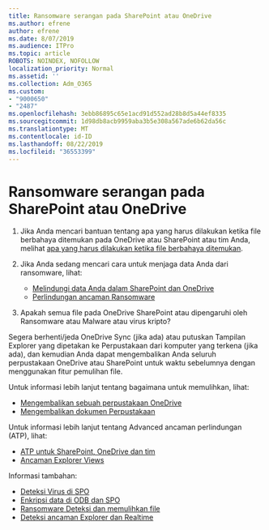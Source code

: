 ```yaml
---
title: Ransomware serangan pada SharePoint atau OneDrive
ms.author: efrene
author: efrene
ms.date: 8/07/2019
ms.audience: ITPro
ms.topic: article
ROBOTS: NOINDEX, NOFOLLOW
localization_priority: Normal
ms.assetid: ''
ms.collection: Adm_O365
ms.custom:
- "9000650"
- "2487"
ms.openlocfilehash: 3ebb86895c65e1acd91d552ad28b8d5a44ef8335
ms.sourcegitcommit: 1d98db8acb9959aba3b5e308a567ade6b62da56c
ms.translationtype: MT
ms.contentlocale: id-ID
ms.lasthandoff: 08/22/2019
ms.locfileid: "36553399"
---
```

# <a name="ransomware-attack-in-sharepoint-or-onedrive"></a>Ransomware serangan pada SharePoint atau OneDrive

1.  Jika Anda mencari bantuan tentang apa yang harus dilakukan ketika file berbahaya ditemukan pada OneDrive atau SharePoint atau tim Anda, melihat [apa yang harus dilakukan ketika file berbahaya ditemukan](https://support.office.com/en-ie/article/what-to-do-when-a-malicious-file-is-found-in-sharepoint-online-onedrive-or-microsoft-teams-01e902ad-a903-4e0f-b093-1e1ac0c37ad2).
2. Jika Anda sedang mencari cara untuk menjaga data Anda dari ransomware, lihat:
    - [Melindungi data Anda dalam SharePoint dan OneDrive](https://docs.microsoft.com/sharepoint/safeguarding-your-data) 
    - [Perlindungan ancaman Ransomware](https://docs.microsoft.com/windows/security/threat-protection/intelligence/ransomware-malware)    

3.  Apakah semua file pada OneDrive SharePoint atau dipengaruhi oleh Ransomware atau Malware atau virus kripto? 

Segera berhenti/jeda OneDrive Sync (jika ada) atau putuskan Tampilan Explorer yang dipetakan ke Perpustakaan dari komputer yang terkena (jika ada), dan kemudian Anda dapat mengembalikan Anda seluruh perpustakaan OneDrive atau SharePoint untuk waktu sebelumnya dengan menggunakan fitur pemulihan file. 

Untuk informasi lebih lanjut tentang bagaimana untuk memulihkan, lihat:

- [Mengembalikan sebuah perpustakaan OneDrive](https://support.office.com/article/restore-your-onedrive-fa231298-759d-41cf-bcd0-25ac53eb8a150)
- [Mengembalikan dokumen Perpustakaan](https://support.office.com/article/restore-a-document-library-317791c3-8bd0-4dfd-8254-3ca90883d39a?ui=en-US&rs=en-US&ad=US)

Untuk informasi lebih lanjut tentang Advanced ancaman perlindungan (ATP), lihat:
- [ATP untuk SharePoint, OneDrive dan tim](https://docs.microsoft.com/office365/securitycompliance/atp-for-spo-odb-and-teams)
- [Ancaman Explorer Views](https://docs.microsoft.com/office365/securitycompliance/threat-explorer-views)

Informasi tambahan:

- [Deteksi Virus di SPO](https://docs.microsoft.com/office365/securitycompliance/virus-detection-in-spo)</br>
- [Enkripsi data di ODB dan SPO](https://docs.microsoft.com/office365/securitycompliance/data-encryption-in-odb-and-spo)</br>
- [Ransomware Deteksi dan memulihkan file](https://support.office.com/article/Ransomware-detection-and-recovering-your-files-0d90ec50-6bfd-40f4-acc7-b8c12c73637f)</br>
- [Deteksi ancaman Explorer dan Realtime](https://docs.microsoft.com/office365/securitycompliance/threat-explorer-views)
